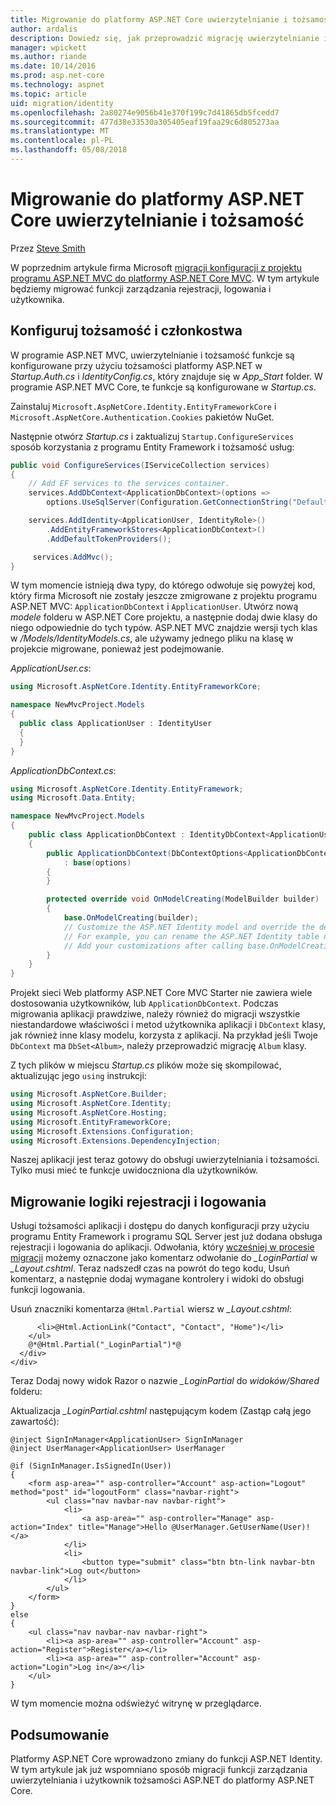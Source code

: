 ```yaml
---
title: Migrowanie do platformy ASP.NET Core uwierzytelnianie i tożsamość
author: ardalis
description: Dowiedz się, jak przeprowadzić migrację uwierzytelnianie i tożsamość z projektu programu ASP.NET MVC do projektu programu ASP.NET Core MVC.
manager: wpickett
ms.author: riande
ms.date: 10/14/2016
ms.prod: asp.net-core
ms.technology: aspnet
ms.topic: article
uid: migration/identity
ms.openlocfilehash: 2a80274e9056b41e370f199c7d41865db5fcedd7
ms.sourcegitcommit: 477d38e33530a305405eaf19faa29c6d805273aa
ms.translationtype: MT
ms.contentlocale: pl-PL
ms.lasthandoff: 05/08/2018
---
```

# <a name="migrate-authentication-and-identity-to-aspnet-core"></a>Migrowanie do platformy ASP.NET Core uwierzytelnianie i tożsamość

Przez [Steve Smith](https://ardalis.com/)

W poprzednim artykule firma Microsoft [migracji konfiguracji z projektu programu ASP.NET MVC do platformy ASP.NET Core MVC](xref:migration/configuration). W tym artykule będziemy migrować funkcji zarządzania rejestracji, logowania i użytkownika.

## <a name="configure-identity-and-membership"></a>Konfiguruj tożsamość i członkostwa

W programie ASP.NET MVC, uwierzytelnianie i tożsamość funkcje są konfigurowane przy użyciu tożsamości platformy ASP.NET w *Startup.Auth.cs* i *IdentityConfig.cs*, który znajduje się w *App_Start* folder. W programie ASP.NET MVC Core, te funkcje są konfigurowane w *Startup.cs*.

Zainstaluj `Microsoft.AspNetCore.Identity.EntityFrameworkCore` i `Microsoft.AspNetCore.Authentication.Cookies` pakietów NuGet.

Następnie otwórz *Startup.cs* i zaktualizuj `Startup.ConfigureServices` sposób korzystania z programu Entity Framework i tożsamość usług:

```csharp
public void ConfigureServices(IServiceCollection services)
{
    // Add EF services to the services container.
    services.AddDbContext<ApplicationDbContext>(options =>
        options.UseSqlServer(Configuration.GetConnectionString("DefaultConnection")));

    services.AddIdentity<ApplicationUser, IdentityRole>()
        .AddEntityFrameworkStores<ApplicationDbContext>()
        .AddDefaultTokenProviders();

     services.AddMvc();
}
```

W tym momencie istnieją dwa typy, do którego odwołuje się powyżej kod, który firma Microsoft nie zostały jeszcze zmigrowane z projektu programu ASP.NET MVC: `ApplicationDbContext` i `ApplicationUser`. Utwórz nową *modele* folderu w ASP.NET Core projektu, a następnie dodaj dwie klasy do niego odpowiednie do tych typów. ASP.NET MVC znajdzie wersji tych klas w */Models/IdentityModels.cs*, ale używamy jednego pliku na klasę w projekcie migrowane, ponieważ jest podejmowanie.

*ApplicationUser.cs*:

```csharp
using Microsoft.AspNetCore.Identity.EntityFrameworkCore;

namespace NewMvcProject.Models
{
  public class ApplicationUser : IdentityUser
  {
  }
}
```

*ApplicationDbContext.cs*:

```csharp
using Microsoft.AspNetCore.Identity.EntityFramework;
using Microsoft.Data.Entity;

namespace NewMvcProject.Models
{
    public class ApplicationDbContext : IdentityDbContext<ApplicationUser>
    {
        public ApplicationDbContext(DbContextOptions<ApplicationDbContext> options)
            : base(options)
        {
        }

        protected override void OnModelCreating(ModelBuilder builder)
        {
            base.OnModelCreating(builder);
            // Customize the ASP.NET Identity model and override the defaults if needed.
            // For example, you can rename the ASP.NET Identity table names and more.
            // Add your customizations after calling base.OnModelCreating(builder);
        }
    }
}
```

Projekt sieci Web platformy ASP.NET Core MVC Starter nie zawiera wiele dostosowania użytkowników, lub `ApplicationDbContext`. Podczas migrowania aplikacji prawdziwe, należy również do migracji wszystkie niestandardowe właściwości i metod użytkownika aplikacji i `DbContext` klasy, jak również inne klasy modelu, korzysta z aplikacji. Na przykład jeśli Twoje `DbContext` ma `DbSet<Album>`, należy przeprowadzić migrację `Album` klasy.

Z tych plików w miejscu *Startup.cs* plików może się skompilować, aktualizując jego `using` instrukcji:

```csharp
using Microsoft.AspNetCore.Builder;
using Microsoft.AspNetCore.Identity;
using Microsoft.AspNetCore.Hosting;
using Microsoft.EntityFrameworkCore;
using Microsoft.Extensions.Configuration;
using Microsoft.Extensions.DependencyInjection;
```

Naszej aplikacji jest teraz gotowy do obsługi uwierzytelniania i tożsamości. Tylko musi mieć te funkcje uwidoczniona dla użytkowników.

## <a name="migrate-registration-and-login-logic"></a>Migrowanie logiki rejestracji i logowania

Usługi tożsamości aplikacji i dostępu do danych konfiguracji przy użyciu programu Entity Framework i programu SQL Server jest już dodana obsługa rejestracji i logowania do aplikacji. Odwołania, który [wcześniej w procesie migracji](xref:migration/mvc#migrate-the-layout-file) możemy oznaczone jako komentarz odwołanie do *_LoginPartial* w *_Layout.cshtml*. Teraz nadszedł czas na powrót do tego kodu, Usuń komentarz, a następnie dodaj wymagane kontrolery i widoki do obsługi funkcji logowania.

Usuń znaczniki komentarza `@Html.Partial` wiersz w *_Layout.cshtml*:

```cshtml
      <li>@Html.ActionLink("Contact", "Contact", "Home")</li>
    </ul>
    @*@Html.Partial("_LoginPartial")*@
  </div>
</div>
```

Teraz Dodaj nowy widok Razor o nazwie *_LoginPartial* do *widoków/Shared* folderu:

Aktualizacja *_LoginPartial.cshtml* następującym kodem (Zastąp całą jego zawartość):

```cshtml
@inject SignInManager<ApplicationUser> SignInManager
@inject UserManager<ApplicationUser> UserManager

@if (SignInManager.IsSignedIn(User))
{
    <form asp-area="" asp-controller="Account" asp-action="Logout" method="post" id="logoutForm" class="navbar-right">
        <ul class="nav navbar-nav navbar-right">
            <li>
                <a asp-area="" asp-controller="Manage" asp-action="Index" title="Manage">Hello @UserManager.GetUserName(User)!</a>
            </li>
            <li>
                <button type="submit" class="btn btn-link navbar-btn navbar-link">Log out</button>
            </li>
        </ul>
    </form>
}
else
{
    <ul class="nav navbar-nav navbar-right">
        <li><a asp-area="" asp-controller="Account" asp-action="Register">Register</a></li>
        <li><a asp-area="" asp-controller="Account" asp-action="Login">Log in</a></li>
    </ul>
}
```

W tym momencie można odświeżyć witrynę w przeglądarce.

## <a name="summary"></a>Podsumowanie

Platformy ASP.NET Core wprowadzono zmiany do funkcji ASP.NET Identity. W tym artykule jak już wspomniano sposób migracji funkcji zarządzania uwierzytelniania i użytkownik tożsamości ASP.NET do platformy ASP.NET Core.
